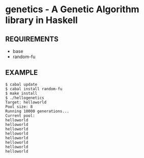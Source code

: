 # genetics - A Genetic Algorithm library in Haskell

## REQUIREMENTS

 - base
 - random-fu

## EXAMPLE

    $ cabal update
    $ cabal install random-fu
    $ make install
    $ ./hellogenetics
    Target: helloworld
    Pool size: 8
    Running 10000 generations...
    Current pool:
    helloworld
    helloworld
    helloworld
    helloworld
    helloworld
    helloworld
    helloworld
    helloworld
